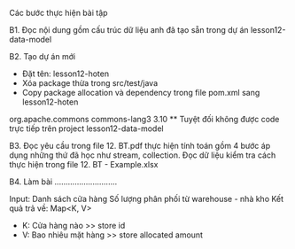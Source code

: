 Các bước thực hiện bài tập

B1. Đọc nội dung gồm cấu trúc dữ liệu anh đã tạo sẵn trong dự án lesson12-data-model

B2. Tạo dự án mới
+ Đặt tên: lesson12-hoten
+ Xóa package thừa trong src/test/java
+ Copy package allocation và dependency trong file pom.xml sang lesson12-hoten
<dependencies>
	<dependency>
		<groupId>org.apache.commons</groupId>
		<artifactId>commons-lang3</artifactId>
		<version>3.10</version>
	</dependency>
<dependencies>
** Tuyệt đối không được code trực tiếp trên project lesson12-data-model

B3. Đọc yêu cầu trong file 12. BT.pdf thực hiện tính toán gồm 4 bước áp dụng những thứ đã học như stream, collection.
    Đọc dữ liệu kiểm tra cách thực hiện trong file 12. BT - Example.xlsx
    
B4. Làm bài
............................

Input: Danh sách cửa hàng
       Số lượng phân phối từ warehouse - nhà kho
Kết quả trả về: Map<K, V>
+ K: Cửa hàng nào >> store id
+ V: Bao nhiêu mặt hàng >> store allocated amount